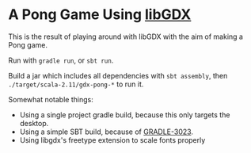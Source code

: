 A Pong Game Using [libGDX](http://libgdx.badlogicgames.com/)
============================================================

This is the result of playing around with libGDX with the aim of making a Pong game.

Run with `gradle run`, or `sbt run`.

Build a jar which includes all dependencies with `sbt assembly`, then `./target/scala-2.11/gdx-pong-*` to run it.

Somewhat notable things:

- Using a single project gradle build, because this only targets the desktop.
- Using a simple SBT build, because of [GRADLE-3023](http://issues.gradle.org/browse/GRADLE-3023).
- Using libgdx's freetype extension to scale fonts properly

